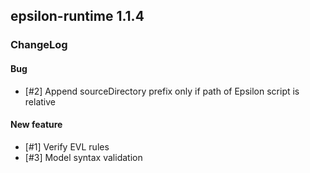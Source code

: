 ## epsilon-runtime 1.1.4

### ChangeLog

#### Bug

* [#2] Append sourceDirectory prefix only if path of Epsilon script is relative

#### New feature

* [#1] Verify EVL rules
* [#3] Model syntax validation
